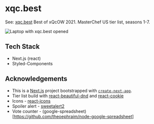 # xqc.best

See: [xqc.best](https://www.xqc.best/)
Best of xQcOW 2021. MasterChef US tier list, seasons 1-7. 

![Laptop with xqc.best opened](https://raw.githubusercontent.com/adamsokolski/xqc.best/main/public/images/mockup.png)

## Tech Stack

- Next.js (react)
- Styled-Components

## Acknowledgements

- This is a [Next.js](https://nextjs.org/) project bootstrapped with [`create-next-app`](https://github.com/vercel/next.js/tree/canary/packages/create-next-app).
- Tier list build with [react-beautiful-dnd](https://github.com/atlassian/react-beautiful-dnd) and [react-cookie](https://github.com/reactivestack/cookies)
- Icons - [react-icons](https://react-icons.github.io/react-icons/)
- Spoiler alert - [sweetalert2](https://sweetalert2.github.io/)
- Vote counter - (google-spreadsheet)[https://github.com/theoephraim/node-google-spreadsheet]




